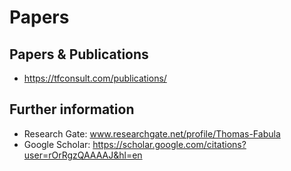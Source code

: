 # Papers

## Papers &amp; Publications
- https://tfconsult.com/publications/

## Further information
- Research Gate: www.researchgate.net/profile/Thomas-Fabula
- Google Scholar: https://scholar.google.com/citations?user=rOrRgzQAAAAJ&hl=en
